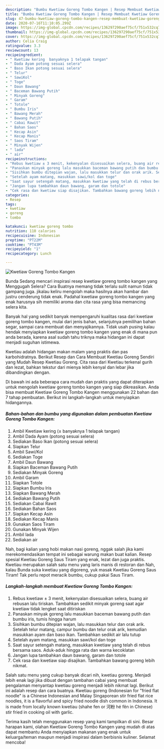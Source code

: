 ```yaml
---
description: "Bumbu Kwetiaw Goreng Tombo Kangen | Resep Membuat Kwetiaw Goreng Tombo Kangen Yang Mudah Dan Praktis"
title: "Bumbu Kwetiaw Goreng Tombo Kangen | Resep Membuat Kwetiaw Goreng Tombo Kangen Yang Mudah Dan Praktis"
slug: 47-bumbu-kwetiaw-goreng-tombo-kangen-resep-membuat-kwetiaw-goreng-tombo-kangen-yang-mudah-dan-praktis
date: 2020-07-16T11:10:05.299Z
image: https://img-global.cpcdn.com/recipes/136297290aef75cf/751x532cq70/kwetiaw-goreng-tombo-kangen-foto-resep-utama.jpg
thumbnail: https://img-global.cpcdn.com/recipes/136297290aef75cf/751x532cq70/kwetiaw-goreng-tombo-kangen-foto-resep-utama.jpg
cover: https://img-global.cpcdn.com/recipes/136297290aef75cf/751x532cq70/kwetiaw-goreng-tombo-kangen-foto-resep-utama.jpg
author: Celia Craig
ratingvalue: 3.3
reviewcount: 13
recipeingredient:
- " Kwetiaw kering  banyaknya 1 telapak tangan"
- " Dada Ayam potong sesuai selera"
- " Baso Ikan potong sesuai selera"
- " Telur"
- " SawiKol"
- " Toge"
- " Daun Bawang"
- " Baceman Bawang Putih"
- " Minyak Goreng"
- " Garam"
- " Totole"
- " Bumbu Iris"
- " Bawang Merah"
- " Bawang Putih"
- " Cabai Rawit"
- " Bahan Saos"
- " Kecap Asin"
- " Kecap Manis"
- " Saos Tiram"
- " Minyak Wijen"
- " lada"
- " air"
recipeinstructions:
- "Rebus kwetiaw ± 3 menit, kekenyalan disesuaikan selera, buang air rebusan lalu tiriskan. Tambahkan sedikit minyak goreng saat agar kwetiaw tidak lengket saat ditiriskan"
- "Panaskan minyak goreng lalu masukkan baceman bawang putih dan bumbu iris, tumis hingga harum"
- "Sisihkan bumbu ditepian wajan, lalu masukkan telur dan orak arik. Setelah telur matang, campur bumbu dan telur orak arik, kemudian masukkan ayam dan baso ikan. Tambahkan sedikit air lalu tutup"
- "Setelah ayam matang, masukkan sawi/kol dan toge"
- "Saat sayur setengah matang, masukkan kwetiaw yang telah di rebus bersama saos. Aduk-aduk hingga rata dan warna kecoklatan"
- "Jangan lupa tambahkan daun bawang, garam dan totole"
- "Cek rasa dan kwetiaw siap disajikan. Tambahkan bawang goreng lebih nikmat."
categories:
- Resep
tags:
- kwetiaw
- goreng
- tombo

katakunci: kwetiaw goreng tombo 
nutrition: 110 calories
recipecuisine: Indonesian
preptime: "PT22M"
cooktime: "PT43M"
recipeyield: "1"
recipecategory: Lunch

---
```



![Kwetiaw Goreng Tombo Kangen](https://img-global.cpcdn.com/recipes/136297290aef75cf/751x532cq70/kwetiaw-goreng-tombo-kangen-foto-resep-utama.jpg)

Bunda Sedang mencari inspirasi resep kwetiaw goreng tombo kangen yang Menggugah Selera? Cara Buatnya memang tidak terlalu sulit namun tidak gampang juga. jikalau keliru mengolah maka hasilnya akan hambar dan justru cenderung tidak enak. Padahal kwetiaw goreng tombo kangen yang enak harusnya sih memiliki aroma dan cita rasa yang bisa memancing selera kita.

Banyak hal yang sedikit banyak mempengaruhi kualitas rasa dari kwetiaw goreng tombo kangen, mulai dari jenis bahan, selanjutnya pemilihan bahan segar, sampai cara membuat dan menyajikannya. Tidak usah pusing kalau hendak menyiapkan kwetiaw goreng tombo kangen yang enak di mana pun anda berada, karena asal sudah tahu triknya maka hidangan ini dapat menjadi suguhan istimewa.

Kwetiau adalah hidangan makan malam yang praktis dan pas karbohidratnya. Berikut Resep dan Cara Membuat Kwetiau Goreng Sendiri yang Mudah Resep Kwetiau Goreng. Cita rasa dari Kwetiau terkenal gurih dan lezat, bahkan tekstur dari mienya lebih kenyal dan lebar jika dibandingkan dengan.


Di bawah ini ada beberapa cara mudah dan praktis yang dapat diterapkan untuk mengolah kwetiaw goreng tombo kangen yang siap dikreasikan. Anda bisa membuat Kwetiaw Goreng Tombo Kangen menggunakan 22 bahan dan 7 tahap pembuatan. Berikut ini langkah-langkah untuk menyiapkan hidangannya.

<!--inarticleads1-->

##### Bahan-bahan dan bumbu yang digunakan dalam pembuatan Kwetiaw Goreng Tombo Kangen:

1. Ambil  Kwetiaw kering (± banyaknya 1 telapak tangan)
1. Ambil  Dada Ayam (potong sesuai selera)
1. Sediakan  Baso Ikan (potong sesuai selera)
1. Siapkan  Telur
1. Ambil  Sawi/Kol
1. Sediakan  Toge
1. Ambil  Daun Bawang
1. Siapkan  Baceman Bawang Putih
1. Sediakan  Minyak Goreng
1. Ambil  Garam
1. Siapkan  Totole
1. Siapkan  Bumbu Iris
1. Siapkan  Bawang Merah
1. Sediakan  Bawang Putih
1. Sediakan  Cabai Rawit
1. Sediakan  Bahan Saos
1. Siapkan  Kecap Asin
1. Sediakan  Kecap Manis
1. Gunakan  Saos Tiram
1. Gunakan  Minyak Wijen
1. Ambil  lada
1. Sediakan  air


Nah, bagi kalian yang hobi makan nasi goreng, nggak salah jika kami merekomendasikan tempat ini sebagai warung makan buat kalian. Resep spesial Kwetiau Goreng Saus Tiram yang enak, lezat dan juga praktis. Kwetiau merupakan salah satu menu yang laris manis di restoran dan Nah, kalau Bunda suka kwetiau yang digoreng, yuk masak Kwetiau Goreng Saus Tiram! Tak perlu repot meracik bumbu, cukup pakai Saus Tiram. 

<!--inarticleads2-->

##### Langkah-langkah membuat Kwetiaw Goreng Tombo Kangen:

1. Rebus kwetiaw ± 3 menit, kekenyalan disesuaikan selera, buang air rebusan lalu tiriskan. Tambahkan sedikit minyak goreng saat agar kwetiaw tidak lengket saat ditiriskan
1. Panaskan minyak goreng lalu masukkan baceman bawang putih dan bumbu iris, tumis hingga harum
1. Sisihkan bumbu ditepian wajan, lalu masukkan telur dan orak arik. Setelah telur matang, campur bumbu dan telur orak arik, kemudian masukkan ayam dan baso ikan. Tambahkan sedikit air lalu tutup
1. Setelah ayam matang, masukkan sawi/kol dan toge
1. Saat sayur setengah matang, masukkan kwetiaw yang telah di rebus bersama saos. Aduk-aduk hingga rata dan warna kecoklatan
1. Jangan lupa tambahkan daun bawang, garam dan totole
1. Cek rasa dan kwetiaw siap disajikan. Tambahkan bawang goreng lebih nikmat.


Salah satu menu yang cukup banyak dicari nih, kwetiau goreng. Menjadi lebih enak lagi jika dibuat dengan tambahan cabai yang membuat pengalaman menyantap kwetiau goreng menjadi lebih nikmat lagi. Berikut ini adalah resep dan cara buatnya. Kwetiau goreng (Indonesian for &#34;fried flat noodle&#34; is a Chinese Indonesian and Malay Singaporean stir fried flat rice noodles, it is a flavorful and spicy fried noodle dish common in Indonesia. It is made from locally known kwetiau (shahe fen or 河粉 hé fěn in Chinese) stir fried in cooking oil with garlic. 

Terima kasih telah menggunakan resep yang kami tampilkan di sini. Besar harapan kami, olahan Kwetiaw Goreng Tombo Kangen yang mudah di atas dapat membantu Anda menyiapkan makanan yang enak untuk keluarga/teman maupun menjadi inspirasi dalam berbisnis kuliner. Selamat mencoba!
